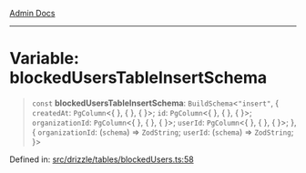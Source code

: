 [Admin Docs](/)

***

# Variable: blockedUsersTableInsertSchema

> `const` **blockedUsersTableInsertSchema**: `BuildSchema`\<`"insert"`, \{ `createdAt`: `PgColumn`\<\{ \}, \{ \}, \{ \}\>; `id`: `PgColumn`\<\{ \}, \{ \}, \{ \}\>; `organizationId`: `PgColumn`\<\{ \}, \{ \}, \{ \}\>; `userId`: `PgColumn`\<\{ \}, \{ \}, \{ \}\>; \}, \{ `organizationId`: (`schema`) => `ZodString`; `userId`: (`schema`) => `ZodString`; \}\>

Defined in: [src/drizzle/tables/blockedUsers.ts:58](https://github.com/Sourya07/talawa-api/blob/cfbd515d04ffba748b09232a33807f1845dd1878/src/drizzle/tables/blockedUsers.ts#L58)
